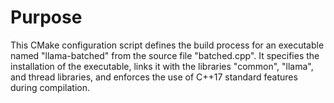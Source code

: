 # Purpose
This CMake configuration script defines the build process for an executable named "llama-batched" from the source file "batched.cpp". It specifies the installation of the executable, links it with the libraries "common", "llama", and thread libraries, and enforces the use of C++17 standard features during compilation.
